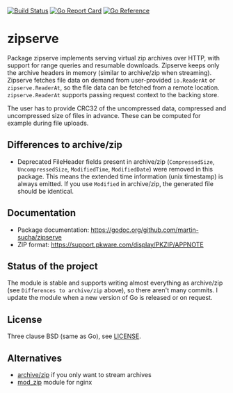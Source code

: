 [![Build Status](https://github.com/martin-sucha/zipserve/actions/workflows/build.yaml/badge.svg?branch=master)](https://github.com/martin-sucha/zipserve/actions/workflows/build.yaml?query=branch%3Amaster)
[![Go Report Card](https://goreportcard.com/badge/github.com/martin-sucha/zipserve)](https://goreportcard.com/report/github.com/martin-sucha/zipserve)
[![Go Reference](https://pkg.go.dev/badge/github.com/martin-sucha/zipserve.svg)](https://pkg.go.dev/github.com/martin-sucha/zipserve)

zipserve
========

Package zipserve implements serving virtual zip archives over HTTP,
with support for range queries and resumable downloads. Zipserve keeps only the
archive headers in memory (similar to archive/zip when streaming).
Zipserve fetches file data on demand from user-provided `io.ReaderAt` or `zipserve.ReaderAt`,
so the file data can be fetched from a remote location.
`zipserve.ReaderAt` supports passing request context to the backing store.

The user has to provide CRC32 of the uncompressed data, compressed and uncompressed size of files in advance.
These can be computed for example during file uploads.

Differences to archive/zip
--------------------------

- Deprecated FileHeader fields present in archive/zip (`CompressedSize`, `UncompressedSize`, `ModifiedTime`,
  `ModifiedDate`) were removed in this package. This means the extended time information (unix timestamp) is always
  emitted. If you use `Modified` in archive/zip, the generated file should be identical.

Documentation
-------------

- Package documentation: https://godoc.org/github.com/martin-sucha/zipserve
- ZIP format: https://support.pkware.com/display/PKZIP/APPNOTE

Status of the project
---------------------

The module is stable and supports writing almost everything as archive/zip (see `Differences to archive/zip` above),
so there aren't many commits. I update the module when a new version of Go is released or on request.

License
-------

Three clause BSD (same as Go), see [LICENSE](LICENSE).

Alternatives
------------

- [archive/zip](https://golang.org/pkg/archive/zip/) if you only want to stream archives
- [mod_zip](https://github.com/evanmiller/mod_zip) module for nginx
